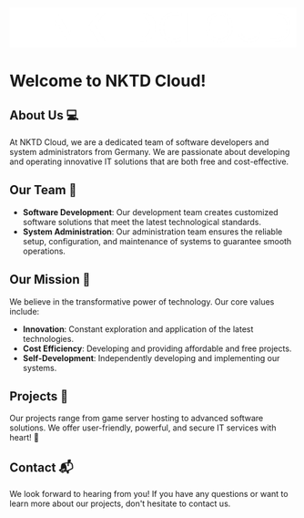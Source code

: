 ![NKTD Cloud Logo](../images/logo.png)

# Welcome to NKTD Cloud!

## About Us 💻

At NKTD Cloud, we are a dedicated team of software developers and system administrators from Germany. We are passionate about developing and operating innovative IT solutions that are both free and cost-effective.

## Our Team 🤝

- **Software Development**: Our development team creates customized software solutions that meet the latest technological standards.
- **System Administration**: Our administration team ensures the reliable setup, configuration, and maintenance of systems to guarantee smooth operations.

## Our Mission 🎯

We believe in the transformative power of technology. Our core values include:

- **Innovation**: Constant exploration and application of the latest technologies.
- **Cost Efficiency**: Developing and providing affordable and free projects.
- **Self-Development**: Independently developing and implementing our systems.

## Projects 🚀

Our projects range from game server hosting to advanced software solutions. We offer user-friendly, powerful, and secure IT services with heart! 🫶

## Contact 📬

We look forward to hearing from you! If you have any questions or want to learn more about our projects, don't hesitate to contact us.
